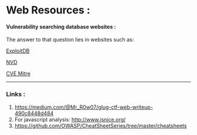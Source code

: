 # Web Resources : 

#### Vulnerability searching database websites : 

The answer to that question lies in websites such as:

[ExploitDB](https://www.exploit-db.com/)

[NVD](https://nvd.nist.gov/vuln/search)

[CVE Mitre](https://cve.mitre.org/)

---

### Links : 

1. https://medium.com/@Mr_R0w07/glug-ctf-web-writeup-490c8448d484
2. For javascript analysis: http://www.jsnice.org/
3. https://github.com/OWASP/CheatSheetSeries/tree/master/cheatsheets



